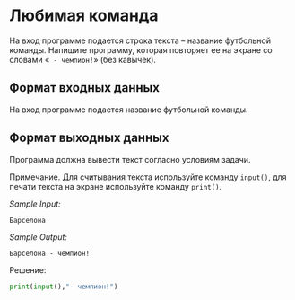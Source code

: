 # Любимая команда

На вход программе подается строка текста – название футбольной команды. Напишите программу, которая повторяет ее на экране со словами «``` - чемпион!```» (без кавычек).

## Формат входных данных
На вход программе подается название футбольной команды.

## Формат выходных данных
Программа должна вывести текст согласно условиям задачи.

Примечание. Для считывания текста используйте команду ```input()```, для печати текста на экране используйте команду ```print()```.

*Sample Input:*
```
Барселона
```

*Sample Output:*
```
Барселона - чемпион!
```

Решение:
```python
print(input(),"- чемпион!")
```

